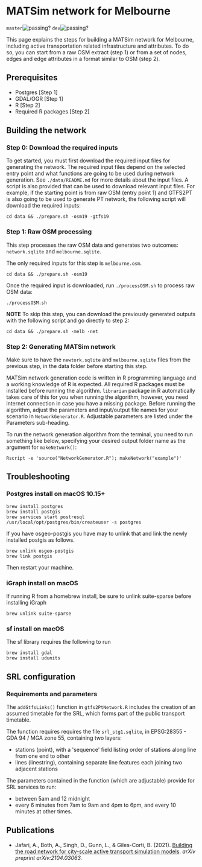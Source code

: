 # MATSim network for Melbourne
`master`![passing?](https://github.com/matsim-melbourne/network/workflows/build/badge.svg?branch=master) `dev`![passing?](https://github.com/matsim-melbourne/network/workflows/build/badge.svg?branch=dev)

This page explains the steps for building a MATSim network for Melbourne, including active transportation related infrastructure and attributes. To do so, you can start from a raw OSM extract (step 1) or from a set of nodes, edges and edge attributes in a format similar to OSM (step 2).    

## Prerequisites
* Postgres [Step 1]
* GDAL/OGR [Step 1]
* R [Step 2]
* Required R packages [Step 2]

## Building the network

### Step 0: Download the required inputs

To get started, you must first download the required input files for generating the network. The required input files depend on the selected entry point and what functions are going to be used during network generation. See `./data/README.md` for more details about the input files. A script is also provided that can be used to download relevant input files. For example, if the starting point is from raw OSM (entry point 1) and GTFS2PT is also going to be used to generate PT network, the following script will download the required inputs:
```
cd data && ./prepare.sh -osm19 -gtfs19
```

### Step 1: Raw OSM processing

This step processes the raw OSM data and generates two outcomes: `network.sqlite` and  `melbourne.sqlite`.

The only required inputs for this step is `melbourne.osm`.
```
cd data && ./prepare.sh -osm19
```
Once the required input is downloaded, run `./processOSM.sh` to process raw OSM data:
```
./processOSM.sh
```
**NOTE** To skip this step, you can download the previously generated outputs with the following script and go directly to step 2:
```
cd data && ./prepare.sh -melb -net
```

### Step 2: Generating MATSim network

Make sure to have the `newtork.sqlite` and `melbourne.sqlite` files from the previous step, in the data folder before starting this step.

MATSim network generation code is written in R programming language and a working knowledge of R is expected.
All required R packages must be installed before running the algorithm.
`librarian` package in R automatically takes care of this for you when running the algorithm, however, you need internet connection in case you have a missing package.
Before running the algorithm, adjust the parameters and input/output file names for your scenario in `NetworkGenerator.R`.
Adjustable parameters are listed under the Parameters sub-heading.

To run the network generation algorithm from the terminal, you need to run something like below, specifying your desired output folder name as the argument for `makeNetwork()`:
```
Rscript -e 'source("NetworkGenerator.R"); makeNetwork("example")'

```

## Troubleshooting
### Postgres install on macOS 10.15+
```
brew install postgres
brew install postgis
brew services start postresql
/usr/local/opt/postgres/bin/createuser -s postgres
```
If you have osgeo-postgis you have may to unlink that and link the newly installed postgis as follows.
```
brew unlink osgeo-postgis
brew link postgis
```
Then restart your machine.

### iGraph install on macOS
If running R from a homebrew install, be sure to unlink suite-sparse before installing iGraph
```
brew unlink suite-sparse
```

### sf install on macOS
The sf library requires the following to run
```
brew install gdal
brew install udunits
```

## SRL configuration
### Requirements and parameters
The `addGtfsLinks()` function in `gtfs2PtNetwork.R` includes the creation of an assumed timetable for the SRL, which forms part of the public transport timetable.

The function requires requires the file `srl_stg1.sqlite`, in EPSG:28355 - GDA 94 / MGA zone 55, containing two layers:
- stations (point), with a 'sequence' field listing order of stations along line from one end to other
- lines (linestring), containing separate line features each joining two adjacent stations

The parameters contained in the function (which are adjustable) provide for SRL services to run:
- between 5am and 12 midnight
- every 6 minutes from 7am to 9am and 4pm to 6pm, and every 10 minutes at other times.



## Publications
- Jafari, A., Both, A., Singh, D., Gunn, L., & Giles-Corti, B. (2021). [Building the road network for city-scale active transport simulation models](https://arxiv.org/abs/2104.03063). *arXiv preprint arXiv:2104.03063.*
